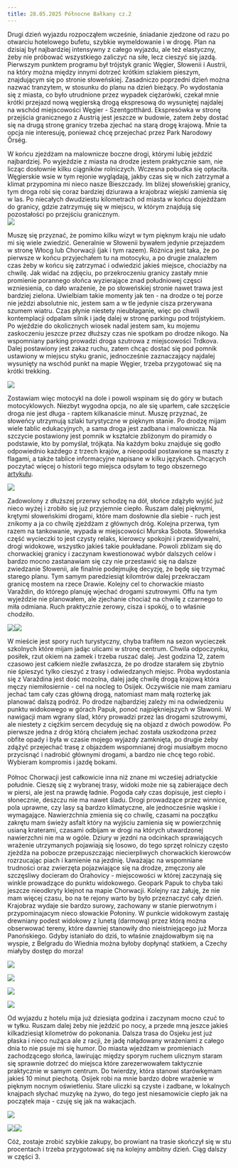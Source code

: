 ```yaml
---
title: 28.05.2025 Północne Bałkany cz.2
---
```


Drugi dzień wyjazdu rozpocząłem wcześnie, śniadanie zjedzone od razu po otwarciu hotelowego bufetu, szybkie wymeldowanie i w drogę. Plan na dzisiaj był najbardziej intensywny z całego wyjazdu, ale też elastyczny, żeby nie próbować wszystkiego zaliczyć na siłe, lecz cieszyć się jazdą. Pierwszym punktem programu był trójstyk granic Węgier, Słowenii i Austrii, na który można między innymi dotrzeć krótkim szlakiem pieszym, znajdującym się po stronie słoweńskiej. Zasadniczo poprzedni dzień można nazwać tranzytem, w stosunku do planu na dzień bieżący. Po wydostania się z miasta, co było utrudnione przez wypadek ciężarówki, czekał mnie krótki przejazd nową węgierską drogą ekspresową do wysuniętej najdalej na wschód miejscowości Węgier - Szentgotthárd. Ekspresówka w stronę przejścia granicznego z Austrią jest jeszcze w budowie, zatem żeby dostać się na drugą stronę granicy trzeba zjechać na starą drogę krajową. Mnie ta opcja nie interesuję, ponieważ chcę przejechać przez Park Narodowy Őrség.

W końcu zjeżdżam na malownicze boczne drogi, którymi lubię jeździć najbardziej. Po wyjeździe z miasta na drodze jestem praktycznie sam, nie licząc dosłownie kilku ciągników rolniczych. Wczesna pobudka się opłaciła. Węgierskie wsie w tym rejonie wyglądają, jakby czas się w nich zatrzymał a klimat przypomina mi nieco nasze Bieszczady. Im bliżej słoweńskiej granicy, tym droga robi się coraz bardziej dziurawa a krajobraz wiejski zamienia się w las. Po niecałych dwudziestu kilometrach od miasta w końcu dojeżdżam do granicy, gdzie zatrzymuję się w miejscu, w którym znajdują się pozostałości po przejściu granicznym.\
![](/drogi-nieoczywiste/drogi-nieoczywiste/IMG_0587.JPEG)

Muszę się przyznać, że pomimo kilku wizyt w tym pięknym kraju nie udało mi się wiele zwiedzić. Generalnie w Słowenii bywałem jedynie przejazdem w stronę Włocg lub Chorwacji (jak i tym razem). Różnica jest taka, że po pierwsze w końcu przyjechałem tu na motocyku, a po drugie znalazłem czas żeby w końcu się zatrzymać i odwiedzić jakieś miejsce, chociażby na chwilę. Jak widać na zdjęciu, po przekroczeniu granicy zastały mnie promienie porannego słońca wyzierające znad południowej częsci wzniesienia, co dało wrażenie, że po słoweńskiej stronie nawet trawa jest bardziej zielona. Uwielbiam takie momenty jak ten - na drodze o tej porze nie jeździ absolutnie nic, jestem sam a w tle jedynie cisza przerywana szumem wiatru. Czas płynie niestety nieubłaganie, więc po chwili kontemplacji odpalam silnik i jadę dalej w stronę parkingu pod trójstykiem. Po wjeździe do okolicznych wiosek nadal jestem sam, ku mojemu zaskoczeniu jeszcze przez dłuższy czas nie spotkam po drodze nikogo. Na wspomniany parking prowadzi droga szutrowa z miejscowości Trdkova. Dalej postawiony jest zakaz ruchu, zatem chcąc dostać się pod pomnik ustawiony w miejscu styku granic, jednocześnie zaznaczający najdalej wysunięty na wschód punkt na mapie Węgier, trzeba przygotować się na krótki trekking.

![](/drogi-nieoczywiste/drogi-nieoczywiste/IMG_0592.JPEG)

Zostawiam więc motocykl na dole i powoli wspinam się do góry w butach motocyklowych. Niezbyt wygodna opcja, no ale się uparłem, całe szczęście droga nie jest długa - raptem kilkanaście minut. Muszę przyznać, że słoweńcy utrzymują szlaki turystyczne w pięknym stanie. Po drodzę mijam wiele tablic edukacyjnych, a sama droga jest zadbana i malownicza. Na szczycie postawiony jest pomnik w kształcie zbliżonym do piramidy o podstawie, kto by pomyślał, trójkąta. Na każdym boku znajduje się godło odpowiednio każdego z trzech krajów, a nieopodal postawione są maszty z flagami, a także tablice informacyjne napisane w kilku językach. Chcących poczytać więcej o historii tego miejsca odsyłam to tego obszernego [artykułu](https://europebetweeneastandwest.wordpress.com/2024/07/20/lost-in-the-woods-tragedy-triumph-at-the-austria-hungary-slovenia-tripoint-lost-lands-71/).

![](/drogi-nieoczywiste/drogi-nieoczywiste/IMG_0596.JPEG)

Zadowolony z dłuższej przerwy schodzę na dół, słońce zdążyło wyjść już nieco wyżej i zrobiło się już przyjemnie ciepło. Ruszam dalej pięknymi, krętymi słoweńskimi drogami, które mam dosłownie dla siebie - ruch jest znikomy a ja co chwilę zjeżdżam z głównych dróg. Kolejna przerwa, tym razem na tankowanie, wypada w miejscowości Murska Sobota. Słoweńska część wycieczki to jest czysty relaks, kierowcy spokojni i przewidywalni, drogi widokowe, wszystko jakieś takie poukładane. Powoli zbliżam się do chorwackiej granicy i zaczynam kwestionować wybór dalszych celów i bardzo mocno zastanawiam się czy nie przestawić się na dalsze zwiedzanie Słowenii, ale finalnie podejmujkę decyzję, że będę się trzymać starego planu. Tym samym paredziesiąt kilomtrów dalej przekraczam granicę mostem na rzece Drawie. Kolejny cel to chorwackie miasto Varaždin, do którego planuję wjechać drogami szutrowymi. Offu na tym wyjeździe nie planowałem, ale zjechanie chociaż na chwilę z czarnego to miła odmiana. Ruch praktycznie zerowy, cisza i spokój, o to właśnie chodziło.

![](/drogi-nieoczywiste/drogi-nieoczywiste/IMG_0603.JPEG)![](/drogi-nieoczywiste/drogi-nieoczywiste/IMG_0605.JPEG)

W mieście jest spory ruch turystyczny, chyba trafiłem na sezon wycieczek szkolnych które mijam jadąc ulicami w stronę centrum. Chwila odpoczynku, posiłek, rzut okiem na zamek i trzeba ruszać dalej. Jest godzina 12, zatem czasowo jest całkiem nieźle zwłaszcza, że po drodze starałem się zbytnio nie śpieszyć tylko cieszyć z trasy i odwiedzanych miejsc. Próba wydostania się z Varaždina jest dość mozolna, dalej jadę chwilę drogą krajową która męczy niemiłosiernie - cel na nocleg to Osijek. Oczywiście nie mam zamiaru jechać tam cały czas główną drogą, natomiast mam małą rozterkę jak planować dalszą podróż. Po drodze najbardziej zależy mi na odwiedzeniu punktu widokowego w górach Papuk, ponoć najpiękniejszych w Sławonii. W nawigacji mam wgrany ślad, który prowadzi przez las drogami szutrowymi, ale niestety z ciężkim sercem decyduję się na objazd z dwóch powodów. Po pierwsze jedna z dróg którą chciałem jechać została uszkodzona przez obfite opady i była w czasie mojego wyjazdy zamknięta, po drugie żeby zdążyć przejechać trasę z objazdem wspomnianej drogi musiałbym mocno przycisnąć i nadrobić głównymi drogami, a bardzo nie chcę tego robić. Wybieram kompromis i jazdę bokami. \
\
Północ Chorwacji jest całkowicie inna niż znane mi wcześiej adriatyckie południe. Cieszę się z wybranej trasy, widoki może nie są zabierające dech w piersi, ale jest na prawdę ładnie. Pogoda cały czas dopisuje, jest ciepło i słonecznie, deszczu nie ma nawet śladu. Drogi prowadzące przez winnice, pola uprawne, czy lasy są bardzo klimatyczne, ale jednocześnie wąskie i wymagające. Nawierzchnia zmienia się co chwilę, czasami na początku zakrętu mam świeży asfalt który na wyjściu zamienia się w powierzchnię usianą kraterami, czasami odbijam w drogi na których utwardzonej nawierzchni nie ma w ogóle. Dziury w jezdni na odcinkach sprawiających wrażenie utrzymanych pojawiają się losowo, do tego sprzęt rolniczy często zjeżdża na pobocze przepuszczając niecierpliwych chorwackich kierowców rozrzucając piach i kamienie na jezdnię. Uważając na wspomniane trudności oraz zwierzęta pojazwiające się na drodze, zmęczony ale szczęsliwy docieram do Orahovicy - miejscowości w której zaczynają się winkle prowadzące do punktu widokowego. Geopark Papuk to chyba taki jeszcze nieodkryty klejnot na mapie Chorwacji. Kolejny raz żałuję, że nie mam więcej czasu, bo na te rejony warto by było przeznaczyć cały dzień. Krajobraz wydaje sie bardzo surowy, zachowany w stanie pierwotnym i przypominajacym nieco słowackie Połoniny. W punkcie widokowym zastaję drewniany podest widokowy z lunetą (darmową) przez którą można obserwować tereny, które dawniej stanowiły dno nieistniejącego już Morza Panońskiego. Gdyby istaniało do dziś, to właśnie znajdowałbym się na wyspie, z Belgradu do Wiednia można byłoby dopłynąć statkiem, a Czechy miałyby dostęp do morza!

![](/drogi-nieoczywiste/drogi-nieoczywiste/IMG_0609.JPEG)

![](/drogi-nieoczywiste/drogi-nieoczywiste/IMG_0610.JPEG)

![](/drogi-nieoczywiste/drogi-nieoczywiste/IMG_0612.JPEG)

![](/drogi-nieoczywiste/drogi-nieoczywiste/IMG_0617.JPEG)

Od wyjazdu z hotelu mija już dziesiąta godzina i zaczynam mocno czuć to w tyłku. Ruszam dalej żeby nie jeździć po nocy, a przede mną jeszce jakieś kilkadziesiąt kilometrów do pokonania. Dalsza trasa do Osjeku jest już płaska i nieco nużąca ale z racji, że jadę nałądowany wrażeniami z całego dnia to nie psuje mi się humor. Do miasta wjeżdżam w promieniach zachodzącego słońca, lawirując między sporym ruchem ulicznym staram się sprawnie dotrzeć do miejsca które zarezerwowałem taktycznie praktycznie w samym centrum. Do twierdzy, która stanowi starówkęmam jakieś 10 minut piechotą. Osijek robi na mnie bardzo dobre wrażenie w pięknym nocnym oświetleniu. Stare uliczki są czyste i zadbane, w lokalnych knajpach słychać muzykę na żywo, do tego jest niesamowicie ciepło jak na początek maja - czuję się jak na wakacjach.

![](/drogi-nieoczywiste/drogi-nieoczywiste/IMG_0619.JPEG)

![](/drogi-nieoczywiste/drogi-nieoczywiste/IMG_0636.JPEG)![](/drogi-nieoczywiste/drogi-nieoczywiste/IMG_0637.JPEG)

Cóż, zostaje zrobić szybkie zakupy, bo prowiant na trasie skończył się w stu procentach i trzeba przygotować się na kolejny ambitny dzień. Ciąg dalszy w części 3.
